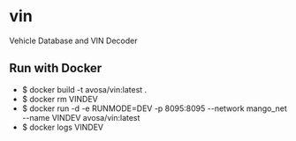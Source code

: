 # vin
Vehicle Database and VIN Decoder

## Run with Docker
* $ docker build -t avosa/vin:latest .
* $ docker rm VINDEV
* $ docker run -d -e RUNMODE=DEV -p 8095:8095 --network mango_net --name VINDEV avosa/vin:latest
* $ docker logs VINDEV